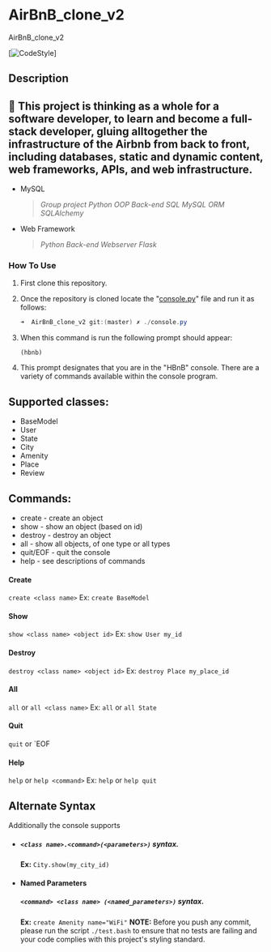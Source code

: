 # AirBnB_clone_v2
AirBnB_clone_v2

[![CodeStyle](https://github.com/B3zaleel/AirBnB_clone_v2/actions/workflows/codestyle.yml/badge.svg)]

## Description

## :page_facing_up: This project is thinking as a whole for a software developer, to learn and become a full-stack developer, gluing alltogether the infrastructure of the Airbnb from back to front, including databases, static and dynamic content, web frameworks, APIs, and web infrastructure.

- MySQL
    > *Group project* *Python* *OOP* *Back-end* *SQL* *MySQL* *ORM* *SQLAlchemy*
- Web Framework
    > *Python* *Back-end* *Webserver* *Flask*

### How To Use

1. First clone this repository.

2. Once the repository is cloned locate the "[console.py](console.py)" file and run it as follows:
   ```powershell
   ➜  AirBnB_clone_v2 git:(master) ✗ ./console.py
   ```

4. When this command is run the following prompt should appear:
   ```
   (hbnb)
   ```

5. This prompt designates that you are in the "HBnB" console. There are a variety of commands available within the console program.

## Supported classes:
* BaseModel
* User
* State
* City
* Amenity
* Place
* Review

## Commands:
* create - create an object
* show - show an object (based on id)
* destroy - destroy an object
* all - show all objects, of one type or all types
* quit/EOF - quit the console
* help - see descriptions of commands

 #### Create
  `create <class name>`
  Ex:
  `create BaseModel`

  #### Show
  `show <class name> <object id>`
  Ex:
  `show User my_id`

  #### Destroy
  `destroy <class name> <object id>`
  Ex:
  `destroy Place my_place_id`

  #### All
  `all` or `all <class name>`
  Ex:
  `all` or `all State`

  #### Quit
  `quit` or `EOF

 #### Help
  `help` or `help <command>`
  Ex:
  `help` or `help quit`

## Alternate Syntax
Additionally the console supports 
- ##### `<class name>.<command>(<parameters>)` syntax.
  **Ex:** `City.show(my_city_id)`
- #### Named Parameters
  ##### `<command> <class name> (<named_parameters>)` syntax.
  **Ex:** `create Amenity name="WiFi"`
**NOTE:** Before you push any commit, please run the script `./test.bash` to ensure that no tests are failing and your code complies with this project's styling standard.
